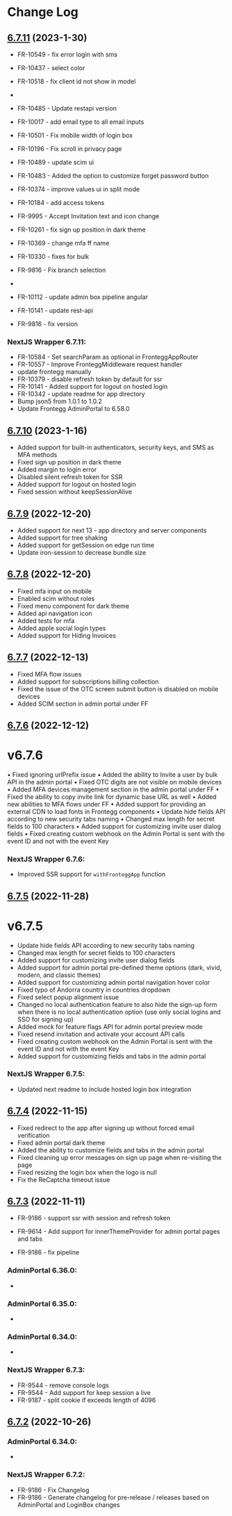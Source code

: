 # Change Log

## [6.7.11](https://github.com/frontegg/frontegg-nextjs/compare/v6.7.10...v6.7.11) (2023-1-30)

- FR-10549 - fix error login with sms
- FR-10437 - select color
- FR-10518 - fix client id not show in model
- 

- FR-10485 - Update restapi version
- FR-10017 - add email type to all email inputs
- FR-10501 - Fix mobile width of login box
- FR-10196 - Fix scroll in privacy page
- FR-10489 - update scim ui
- FR-10483 - Added the option to customize forget password button
- FR-10374 - improve values ui in split mode
- FR-10184 - add access tokens
- FR-9995 - Accept Invitation text and icon change
- FR-10261 - fix sign up position in dark theme
- FR-10369 - change mfa ff name
- FR-10330 - fixes for bulk
- FR-9816 - Fix branch selection
- 

- FR-10112 - update admin box pipeline angular
- FR-10141 - update rest-api

- FR-9816 - fix version

### NextJS Wrapper 6.7.11:
- FR-10584 - Set searchParam as optional in FronteggAppRouter
- FR-10557 - Improve FronteggMiddleware request handler
- update frontegg manually
- FR-10379 - disable refresh token by default for ssr
- FR-10141 - Added support for logout on hosted login
- FR-10342 - update readme for app directory
- Bump json5 from 1.0.1 to 1.0.2
- Update Frontegg AdminPortal to 6.58.0

## [6.7.10](https://github.com/frontegg/frontegg-nextjs/compare/v6.7.9...v6.7.10) (2023-1-16)

- Added support for built-in authenticators, security keys, and SMS as MFA methods
- Fixed sign up position in dark theme
- Added margin to login error
- Disabled silent refresh token for SSR
- Added support for logout on hosted login
- Fixed session without keepSessionAlive


## [6.7.9](https://github.com/frontegg/frontegg-nextjs/compare/v6.7.8...v6.7.9) (2022-12-20)

- Added support for next 13 - app directory and server components
- Added support for tree shaking
- Added support for getSession on edge run time
- Update iron-session to decrease bundle size 


## [6.7.8](https://github.com/frontegg/frontegg-nextjs/compare/v6.7.7...v6.7.8) (2022-12-20)

- Fixed mfa input on mobile 
- Enabled scim without roles
- Fixed menu component for dark theme
- Added api navigation icon
- Added tests for mfa
- Added apple social login types
- Added support for Hiding Invoices


## [6.7.7](https://github.com/frontegg/frontegg-nextjs/compare/v6.7.6...v6.7.7) (2022-12-13)

- Fixed MFA flow issues
- Added support for subscriptions billing collection
- Fixed the issue of the OTC screen submit button is disabled on mobile devices
- Added SCIM section in admin portal under FF

## [6.7.6](https://github.com/frontegg/frontegg-nextjs/compare/v6.7.5...v6.7.6) (2022-12-12)
# v6.7.6
• Fixed ignoring urlPrefix issue
• Added the ability to Invite a user by bulk API in the admin portal
• Fixed OTC digits are not visible on mobile devices
• Added MFA devices management section in the admin portal under FF
• Fixed the ability to copy invite link for dynamic base URL as well
• Added new abilities to MFA flows under FF
• Added support for providing an external CDN to load fonts in Frontegg components
• Update hide fields API according to new security tabs naming
• Changed max length for secret fields to 100 characters
• Added support for customizing invite user dialog fields
• Fixed creating custom webhook on the Admin Portal is sent with the event ID and not with the event Key

### NextJS Wrapper 6.7.6:
- Improved SSR support for `withFronteggApp` function

## [6.7.5](https://github.com/frontegg/frontegg-nextjs/compare/v6.7.4...v6.7.5) (2022-11-28)

# v6.7.5
- Update hide fields API according to new security tabs naming
- Changed max length for secret fields to 100 characters
- Added support for customizing invite user dialog fields
- Added support for admin portal pre-defined theme options (dark, vivid, modern, and classic themes)
- Added support for customizing admin portal navigation hover color
- Fixed typo of Andorra country in countries dropdown
- Fixed select popup alignment issue
- Changed no local authentication feature to also hide the sign-up form when there is no local authentication option (use only social logins and SSO for signing up)
- Added mock for feature flags API for admin portal preview mode
- Fixed resend invitation and activate your account API calls
- Fixed creating custom webhook on the Admin Portal is sent with the event ID and not with the event Key
- Added support for customizing fields and tabs in the admin portal

### NextJS Wrapper 6.7.5:
- Updated next readme to include hosted login box integration

## [6.7.4](https://github.com/frontegg/frontegg-nextjs/compare/v6.7.3...v6.7.4) (2022-11-15)

- Fixed redirect to the app after signing up without forced email verification
- Fixed admin portal dark theme
- Added the ability to customize fields and tabs in the admin portal
- Fixed cleaning up error messages on sign up page when re-visiting the page
- Fixed resizing the login box when the logo is null
- Fix the ReCaptcha timeout issue

## [6.7.3](https://github.com/frontegg/frontegg-nextjs/compare/v6.7.2...v6.7.3) (2022-11-11)

- FR-9186 - support ssr with session and refresh token
- FR-9614 - Add support for innerThemeProvider for admin portal pages and tabs

- FR-9186 - fix pipeline
### AdminPortal 6.36.0:
- 

### AdminPortal 6.35.0:
- 
### AdminPortal 6.34.0:
- 

### NextJS Wrapper 6.7.3:
- FR-9544 - remove console logs
- FR-9544 - Add support for keep session a live
- FR-9187 - split cookie if exceeds length of 4096

## [6.7.2](https://github.com/frontegg/frontegg-nextjs/compare/v6.7.1...v6.7.2) (2022-10-26)

### AdminPortal 6.34.0:
- 

### NextJS Wrapper 6.7.2:
- FR-9186 - Fix Changelog
- FR-9186 - Generate changelog for pre-release / releases based on AdminPortal and LoginBox changes

